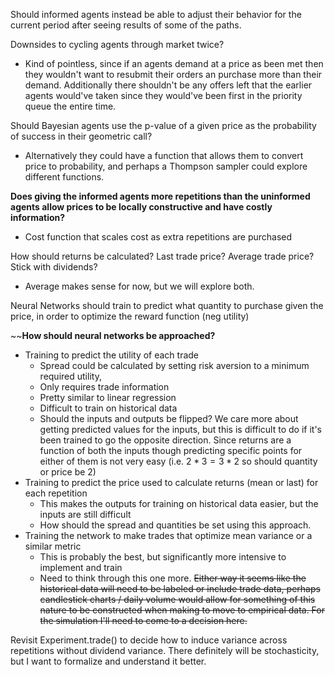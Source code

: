 
Should informed agents instead be able to adjust their behavior for the current period after seeing results of some of the paths.


Downsides to cycling agents through market twice?
- Kind of pointless, since if an agents demand at a price as been met then they wouldn't want to resubmit their orders an purchase more than their demand. Additionally there shouldn't be any offers left that the earlier agents would've taken since they would've been first in the priority queue the entire time. 

Should Bayesian agents use the p-value of a given price as the probability of success in their geometric call? 
- Alternatively they could have a function that allows them to convert price to probability, and perhaps a Thompson sampler could explore different functions.


**Does giving the informed agents more repetitions than the uninformed agents allow prices to be locally constructive and have costly information?**
- Cost function that scales cost as extra repetitions are purchased

How should returns be calculated? Last trade price? Average trade price? Stick with dividends?
- Average makes sense for now, but we will explore both.

Neural Networks should train to predict what quantity to purchase given the price, in order to optimize the reward function (neg utility)

~~**How should neural networks be approached?**
- Training to predict the utility of each trade
	- Spread could be calculated by setting risk aversion to a minimum required utility,
	- Only requires trade information
	- Pretty similar to linear regression
	- Difficult to train on historical data
	- Should the inputs and outputs be flipped? We care more about getting predicted values for the inputs, but this is difficult to do if it's been trained to go the opposite direction. Since returns are a function of both the inputs though predicting specific points for either of them is not very easy (i.e. $2*3 = 3*2$ so should quantity or price be 2)
- Training to predict the price used to calculate returns (mean or last) for each repetition
	- This makes the outputs for training on historical data easier, but the inputs are still difficult
	- How should the spread and quantities be set using this approach.
- Training the network to make trades that optimize mean variance or a similar metric
	- This is probably the best, but significantly more intensive to implement and train
	- Need to think through this one more.
~~Either way it seems like the historical data will need to be labeled or include trade data, perhaps candlestick charts / daily volume would allow for something of this nature to be constructed when making to move to empirical data. For the simulation I'll need to come to a decision here.~~


Revisit Experiment.trade() to decide how to induce variance across repetitions without dividend variance. There definitely will be stochasticity, but I want to formalize and understand it better.